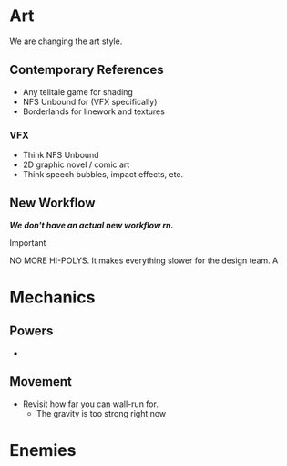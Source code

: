 # Art

We are changing the art style.

## Contemporary References

- Any telltale game for shading
- NFS Unbound for (VFX specifically)
- Borderlands for linework and textures

### VFX
- Think NFS Unbound
- 2D graphic novel / comic art
- Think speech bubbles, impact effects, etc.

## New Workflow

***We don't have an actual new workflow rn.***

> [!Important]
> NO MORE HI-POLYS. It makes everything slower for the design team. A

# Mechanics

## Powers

-

## Movement

- Revisit how far you can wall-run for.
	- The gravity is too strong right now

# Enemies
